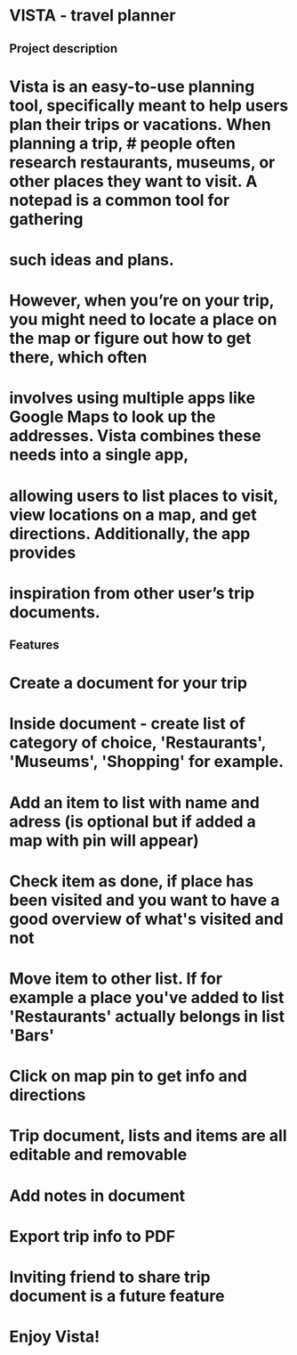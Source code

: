 # VISTA - travel planner

## Project description

# Vista is an easy-to-use planning tool, specifically meant to help users plan their trips or vacations. When planning a trip, # people often research restaurants, museums, or other places they want to visit. A notepad is a common tool for gathering

# such ideas and plans.  

# However, when you’re on your trip, you might need to locate a place on the map or figure out how to get there, which often

# involves using multiple apps like Google Maps to look up the addresses. Vista combines these needs into a single app,

# allowing users to list places to visit, view locations on a map, and get directions. Additionally, the app provides

# inspiration from other user’s trip documents. 

## Features

# Create a document for your trip

# Inside document - create list of category of choice, 'Restaurants', 'Museums', 'Shopping' for example.

# Add an item to list with name and adress (is optional but if added a map with pin will appear)

# Check item as done, if place has been visited and you want to have a good overview of what's visited and not

# Move item to other list. If for example a place you've added to list 'Restaurants' actually belongs in list 'Bars'

# Click on map pin to get info and directions

# Trip document, lists and items are all editable and removable

# Add notes in document

# Export trip info to PDF

# Inviting friend to share trip document is a future feature

# Enjoy Vista!
